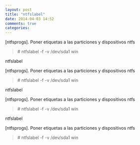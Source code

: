 ```yaml
---
layout: post
title: "ntfslabel"
date: 2014-04-03 14:52
comments: true
categories: 
---
```

[ntfsprogs]. Poner etiquetas a las particiones y dispositivos ntfs

>\# ntfslabel -f -v /dev/sda1 win

ntfslabel

[ntfsprogs]. Poner etiquetas a las particiones y dispositivos ntfs

>\# ntfslabel -f -v /dev/sda1 win

ntfslabel

[ntfsprogs]. Poner etiquetas a las particiones y dispositivos ntfs

>\# ntfslabel -f -v /dev/sda1 win

ntfslabel

[ntfsprogs]. Poner etiquetas a las particiones y dispositivos ntfs

>\# ntfslabel -f -v /dev/sda1 win


